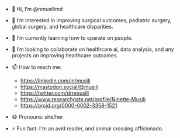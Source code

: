 - 👋 Hi, I’m @nmusilimd
- 👀 I’m interested in improving surgical outcomes, pediatric surgery, global surgery, and healthcare disparities.
- 🌱 I’m currently learning how to operate on people.
- 💞️ I’m looking to collaborate on healthcare ai, data analysis, and any projects on improving healthcare outcomes.
- 📫 How to reach me:
  - https://linkedin.com/in/musili
  - https://mastodon.social/@musili
  - https://twitter.com/drnmusili
  - https://www.researchgate.net/profile/Ninette-Musili
  - https://orcid.org/0000-0002-3358-1521
    
- 😄 Pronouns: she/her
- ⚡ Fun fact: I'm an avid reader, and animal crossing afficionado.

<!---
nmusilimd/nmusilimd is a ✨ special ✨ repository because its `README.md` (this file) appears on your GitHub profile.
You can click the Preview link to take a look at your changes.
--->
